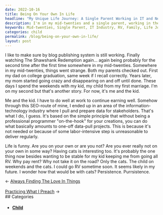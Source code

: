 ```yaml
---
date: 2022-10-16
title: Being On Your Own In Life
headline: "My Unique Life Journey: A Single Parent Working in IT and Never Really On My Own"
description: I'm in my mid-twenties and a single parent, working in the IT industry to provide for my child. I sometimes consider hitting the road in an RV, but I stay put for my family. Life is funny and I'm never really on my own. Read my story to find out more about my unique life journey.
keywords: Mid-twenties, Single Parent, IT Industry, RV, Family, Life Journey, On Own, Child, Information Technology, Data, Stakeholders, Cats
categories: child
permalink: /blog/being-on-your-own-in-life/
layout: post
---
```



I like to make sure by blog publishing system is still working. Finally
watching The Shawshank Redemption again... again being probably for the second
time after the first time somewhere in my mid-twenties. Somewhere in my
mid-twenties, things went strange. Both my parents checked out. First my dad on
college graduation, same week if I recall correctly. Years later, my mom
started going crazy and disappearing on and off until done. These days I spend
the weekends with my kid, my child from my first marriage. I'm on my second but
that's another story. For now, it's me and the kid.

Me and the kid. I have to do well at work to continue earning well. Somehow
through this SEO-route of mine, I ended up in an area of the
information-technology industry where I pull and prepare data for stakeholders.
That's what I do, I guess. It's based on the simple principle that without
being a professional programmer "on-the-hook" for your creations, you can do
what basically amounts to one-off data-pull projects. This is because it's not
needed or because of some labor-intensive step is unreasonable to deliver
regularly.

Life is funny. Are you on your own or are you not? Are you ever really not on
your own in some way? Having cats is interesting too. It's probably the one
thing now besides wanting to be stable for my kid keeping me from going all RV.
Why pay rent? Why not take it on the road? Only the cats. The child on weekends
and the cats. I could go RV sometime soon. It seems likely in my future. I
wonder how that would be with cats? Persistence. Purrsistence.


<div class="post-nav"><div class="post-nav-prev"><span class="arrow">&larr;&nbsp;</span><a href="/blog/always-finding-the-love-in-things/">Always Finding The Love In Things</a></div> &nbsp; <div class="post-nav-next"><a href="/blog/practicing-what-i-preach/">Practicing What I Preach</a><span class="arrow">&nbsp;&rarr;</span></div></div>
## Categories

<ul>
<li><h4><a href='/child/'>Child</a></h4></li></ul>